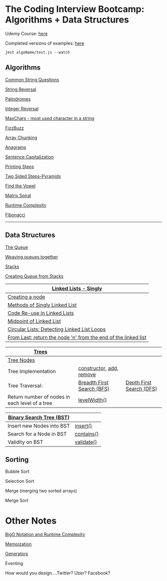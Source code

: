 # The Coding Interview Bootcamp: Algorithms + Data Structures

Udemy Course: [here](https://www.udemy.com/course/coding-interview-bootcamp-algorithms-and-data-structure)

Completed versions of examples: [here](https://github.com/StephenGrider/algocasts)

```
jest algoName/test.js --watch
```

## Algorithms

[Common String Questions](https://github.com/Cwarcup/notes/blob/main/root/Algorithms-Masterclass/Algo-Data-Structures-bootcamp/exercises/maxchar/maxchar.md#common-string-questions)

[String Reversal](https://github.com/Cwarcup/notes/blob/main/root/Algorithms-Masterclass/Algo-Data-Structures-bootcamp/exercises/reversestring/reverse-string.md#reverse-string)

[Palindromes](https://github.com/Cwarcup/notes/blob/main/root/Algorithms-Masterclass/Algo-Data-Structures-bootcamp/exercises/palindrome/palindrome.md#Palindrome)

[Integer Reversal](https://github.com/Cwarcup/notes/blob/main/root/Algorithms-Masterclass/Algo-Data-Structures-bootcamp/exercises/reverseint/reverseint.md#Reverse-Integer)

[MaxChars - most used character in a string](https://github.com/Cwarcup/notes/blob/main/root/Algorithms-Masterclass/Algo-Data-Structures-bootcamp/exercises/maxchar/maxchar.md#Max-Character)

[FizzBuzz](https://github.com/Cwarcup/notes/blob/main/root/Algorithms-Masterclass/Algo-Data-Structures-bootcamp/exercises/fizzbuzz/fizzbuzz.md#FizzBuzz)

[Array Chunking](https://github.com/Cwarcup/notes/blob/main/root/Algorithms-Masterclass/Algo-Data-Structures-bootcamp/exercises/chunk/chunk.md#Chunk)

[Anagrams](https://github.com/Cwarcup/notes/blob/main/root/Algorithms-Masterclass/Algo-Data-Structures-bootcamp/exercises/anagrams/anagrams.md)

[Sentence Capitalization](https://github.com/Cwarcup/notes/blob/main/root/Algorithms-Masterclass/Algo-Data-Structures-bootcamp/exercises/capitalize/capitalize.md)

[Printing Steps](https://github.com/Cwarcup/notes/blob/main/root/Algorithms-Masterclass/Algo-Data-Structures-bootcamp/exercises/steps/steps.md)

[Two Sided Steps-Pyramids](https://github.com/Cwarcup/notes/blob/main/root/Algorithms-Masterclass/Algo-Data-Structures-bootcamp/exercises/pyramid/pyramid.md)

[Find the Vowel](https://github.com/Cwarcup/notes/blob/main/root/Algorithms-Masterclass/Algo-Data-Structures-bootcamp/exercises/vowels/vowels.md)

[Matrix Spiral](https://github.com/Cwarcup/notes/blob/main/root/Algorithms-Masterclass/Algo-Data-Structures-bootcamp/exercises/matrix/matrix.md)

[Runtime Complexity](https://github.com/Cwarcup/notes/blob/main/root/Algorithms-Masterclass/Algo-Data-Structures-bootcamp/exercises/runtime-complexity/runtime-complexity.md)

[Fibonacci](https://github.com/Cwarcup/notes/blob/main/root/Algorithms-Masterclass/Algo-Data-Structures-bootcamp/exercises/fib/fib.md)


---

## Data Structures

[The Queue](https://github.com/Cwarcup/notes/blob/main/root/Algorithms-Masterclass/Algo-Data-Structures-bootcamp/exercises/queue/queue.md)

[Weaving queues together](https://github.com/Cwarcup/notes/blob/main/root/Algorithms-Masterclass/Algo-Data-Structures-bootcamp/exercises/weave/weave.md)

[Stacks](https://github.com/Cwarcup/notes/blob/main/root/Algorithms-Masterclass/Algo-Data-Structures-bootcamp/exercises/stack/stack.md)

[Creating Queue from Stacks](https://github.com/Cwarcup/notes/blob/main/root/Algorithms-Masterclass/Algo-Data-Structures-bootcamp/exercises/qfroms/qfroms.md)

| [Linked Lists - Singly](https://github.com/Cwarcup/notes/blob/main/root/Algorithms-Masterclass/Algo-Data-Structures-bootcamp/exercises/linkedlist/linkedlist.md#linked-list)                          |
| ----------------------------------------------------------------------------------------------------------------------------------------------------------------------------------------------------- |
| [Creating a node](https://github.com/Cwarcup/notes/blob/main/root/Algorithms-Masterclass/Algo-Data-Structures-bootcamp/exercises/linkedlist/linkedlist.md#creating-node-class)                        |
| [Methods of Singly Linked List](https://github.com/Cwarcup/notes/blob/main/root/Algorithms-Masterclass/Algo-Data-Structures-bootcamp/exercises/linkedlist/linkedlist.md#linkedlist-class-api)         |
| [Code Re-use in Linked Lists](https://github.com/Cwarcup/notes/blob/main/root/Algorithms-Masterclass/Algo-Data-Structures-bootcamp/exercises/linkedlist/linkedlist.md#code-re-use-in-linked-lists)    |
| [Midpoint of Linked List](https://github.com/Cwarcup/notes/blob/main/root/Algorithms-Masterclass/Algo-Data-Structures-bootcamp/exercises/midpoint/midpoint.md)                                        |
| [Circular Lists: Detecting Linked List Loops](https://github.com/Cwarcup/notes/blob/main/root/Algorithms-Masterclass/Algo-Data-Structures-bootcamp/exercises/circular/circular.md)                    |
| [From Last: return the node 'n' from the end of the linked list](https://github.com/Cwarcup/notes/blob/main/root/Algorithms-Masterclass/Algo-Data-Structures-bootcamp/exercises/fromlast/fromlast.md) |
  
| [Trees](https://github.com/Cwarcup/notes/blob/main/root/Algorithms-Masterclass/Algo-Data-Structures-bootcamp/exercises/tree/tree.md#trees)           |                                                                                                                                                                                                                                                                                                                                                                                                                                                                                                                |                                                                                                                                                                                    |
| ---------------------------------------------------------------------------------------------------------------------------------------------------- | -------------------------------------------------------------------------------------------------------------------------------------------------------------------------------------------------------------------------------------------------------------------------------------------------------------------------------------------------------------------------------------------------------------------------------------------------------------------------------------------------------------- | ---------------------------------------------------------------------------------------------------------------------------------------------------------------------------------- |
| [Tree Nodes](https://github.com/Cwarcup/notes/blob/main/root/Algorithms-Masterclass/Algo-Data-Structures-bootcamp/exercises/tree/tree.md#tree-nodes) |                                                                                                                                                                                                                                                                                                                                                                                                                                                                                                                |                                                                                                                                                                                    |
| Tree Implementation                                                                                                                                  | [constructor](https://github.com/Cwarcup/notes/blob/main/root/Algorithms-Masterclass/Algo-Data-Structures-bootcamp/exercises/tree/tree.md#constructor-node-for-a-tree), [add](https://github.com/Cwarcup/notes/blob/main/root/Algorithms-Masterclass/Algo-Data-Structures-bootcamp/exercises/tree/tree.md#add-method---node-for-a-tree), [remove](https://github.com/Cwarcup/notes/blob/main/root/Algorithms-Masterclass/Algo-Data-Structures-bootcamp/exercises/tree/tree.md#remove-method---node-for-a-tree) |                                                                                                                                                                                    |
| Tree Traversal:                                                                                                                                      | [Breadth First Search (BFS)](https://github.com/Cwarcup/notes/blob/main/root/Algorithms-Masterclass/Algo-Data-Structures-bootcamp/exercises/tree/tree.md#breadth-first-traversal-bfs)                                                                                                                                                                                                                                                                                                                          | [ Depth First Search (DFS)](https://github.com/Cwarcup/notes/blob/main/root/Algorithms-Masterclass/Algo-Data-Structures-bootcamp/exercises/tree/tree.md#depth-first-traversal-dfs) |
| Return number of nodes in each level of a tree                                                                                                       | [levelWidth()](https://github.com/Cwarcup/notes/blob/main/root/Algorithms-Masterclass/Algo-Data-Structures-bootcamp/exercises/levelwidth/levelwidth.md#level-width)                                                                                                                                                                                                                                                                                                                                            |                                                                                                                                                                                    |

| [Binary Search Tree (BST)](https://github.com/Cwarcup/notes/blob/main/root/Algorithms-Masterclass/Algo-Data-Structures-bootcamp/exercises/bst/binarySearchTree.md) |                                                                                                                                                                                         |
| ------------------------------------------------------------------------------------------------------------------------------------------------------------------ | --------------------------------------------------------------------------------------------------------------------------------------------------------------------------------------- |
| Insert new Nodes into BST                                                                                                                                          | [insert()](https://github.com/Cwarcup/notes/blob/main/root/Algorithms-Masterclass/Algo-Data-Structures-bootcamp/exercises/bst/binarySearchTree.md#insert-method-for-bst-node-class)     |
| Search for a Node in BST                                                                                                                                           | [contains()](https://github.com/Cwarcup/notes/blob/main/root/Algorithms-Masterclass/Algo-Data-Structures-bootcamp/exercises/bst/binarySearchTree.md#contains-method-for-bst-node-class) |
| Validity on BST                                                                                                                                                    | [validate()](https://github.com/Cwarcup/notes/blob/main/root/Algorithms-Masterclass/Algo-Data-Structures-bootcamp/exercises/bst/binarySearchTree.md#validity-of-a-bst---valid)          |


## Sorting

Bubble Sort

Selection Sort 

Merge (merging two sorted arrays)

Merge Sort

# Other Notes

[BigO Notation and Runtime Complexity](https://github.com/Cwarcup/notes/blob/main/root/Algorithms-Masterclass/Algo-Data-Structures-bootcamp/exercises/runtime-complexity/runtime-complexity.md#runtime-complexity)

[Memoization](https://github.com/Cwarcup/notes/blob/main/root/Algorithms-Masterclass/Algo-Data-Structures-bootcamp/exercises/Memoization/memoization.md#memoization)

[Generators](https://github.com/Cwarcup/notes/blob/main/root/Algorithms-Masterclass/Algo-Data-Structures-bootcamp/exercises/generators/generators.md#generators)

Eventing

How would you design....Twitter? Uber? Facebook?